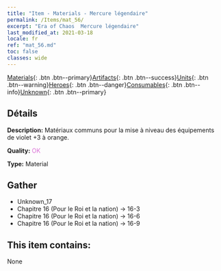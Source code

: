 ```yaml
---
title: "Item - Materials - Mercure légendaire"
permalink: /Items/mat_56/
excerpt: "Era of Chaos  Mercure légendaire"
last_modified_at: 2021-03-18
locale: fr
ref: "mat_56.md"
toc: false
classes: wide
---
```

 [Materials](/fr/Items/){: .btn .btn--primary}[Artifacts](/fr/Items/Artifacts/){: .btn .btn--success}[Units](/fr/Items/Units/){: .btn .btn--warning}[Heroes](/fr/Items/Heroes/){: .btn .btn--danger}[Consumables](/fr/Items/Consumables/){: .btn .btn--info}[Unknown](/fr/Items/Unknown/){: .btn .btn--primary}

## Détails
 **Description:** Matériaux communs pour la mise à niveau des équipements de violet +3 à orange.

 **Quality:** <span style="color: #DA70D6">OK</span>

 **Type:** Material

## Gather

*    Unknown_17 
*    Chapitre 16 (Pour le Roi et la nation) -> 16-3 
*    Chapitre 16 (Pour le Roi et la nation) -> 16-6 
*    Chapitre 16 (Pour le Roi et la nation) -> 16-9 

## This item contains:

  None

